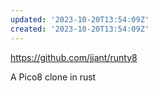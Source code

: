 ```yaml
---
updated: '2023-10-20T13:54:09Z'
created: '2023-10-20T13:54:09Z'
---
```

https://github.com/jjant/runty8

A Pico8 clone in rust